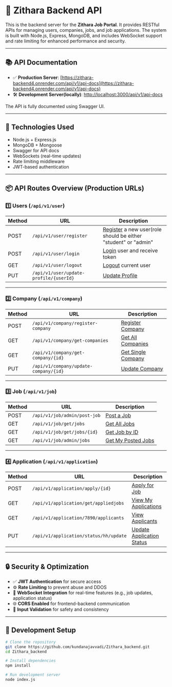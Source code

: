 # 🧠 Zithara Backend API

This is the backend server for the **Zithara Job Portal**. It provides RESTful APIs for managing users, companies, jobs, and job applications. The system is built with Node.js, Express, MongoDB, and includes WebSocket support and rate limiting for enhanced performance and security.

---

## 📚 API Documentation

- ✅ **Production Server**: [https://zithara-backend4.onrender.com/api/v1/api-docs](https://zithara-backend4.onrender.com/api/v1/api-docs)
- 🛠️ **Development Server(locally)**: [http://localhost:3000/api/v1/api-docs](http://localhost:3000/api/v1/api-docs)

The API is fully documented using Swagger UI.

---

## 🧩 Technologies Used

- Node.js + Express.js
- MongoDB + Mongoose
- Swagger for API docs
- WebSockets (real-time updates)
- Rate limiting middleware
- JWT-based authentication

---

## 📦 API Routes Overview (Production URLs)

### 1️⃣ Users (`/api/v1/user`)

| Method | URL                                                                 | Description                       |
|--------|----------------------------------------------------------------------|-----------------------------------|
| POST   | `/api/v1/user/register`                                              | [Register](https://zithara-backend4.onrender.com/api/v1/user/register) a new user(role should be either "student" or "admin"
| POST   | `/api/v1/user/login`                                                | [Login](https://zithara-backend4.onrender.com/api/v1/user/login) user and receive token |
| GET    | `/api/v1/user/logout`                                               | [Logout](https://zithara-backend4.onrender.com/api/v1/user/logout) current user |
| PUT    | `/api/v1/user/update-profile/{userId}`                              | [Update Profile](https://zithara-backend4.onrender.com/api/v1/user/update-profile/{userId}) |

---

### 2️⃣ Company (`/api/v1/company`)

| Method | URL                                                                     | Description                         |
|--------|--------------------------------------------------------------------------|-------------------------------------|
| POST   | `/api/v1/company/register-company`                                       | [Register Company](https://zithara-backend4.onrender.com/api/v1/company/register-company) |
| GET    | `/api/v1/company/get-companies`                                          | [Get All Companies](https://zithara-backend4.onrender.com/api/v1/company/get-companies) |
| GET    | `/api/v1/company/get-company/{id}`                                       | [Get Single Company](https://zithara-backend4.onrender.com/api/v1/company/get-company/{id}) |
| PUT    | `/api/v1/company/update-company/{id}`                                    | [Update Company](https://zithara-backend4.onrender.com/api/v1/company/update-company/{id}) |

---

### 3️⃣ Job (`/api/v1/job`)

| Method | URL                                                                         | Description                          |
|--------|------------------------------------------------------------------------------|--------------------------------------|
| POST   | `/api/v1/job/admin/post-job`                                                | [Post a Job](https://zithara-backend4.onrender.com/api/v1/job/admin/post-job) |
| GET    | `/api/v1/job/get/jobs`                                                      | [Get All Jobs](https://zithara-backend4.onrender.com/api/v1/job/get/jobs) |
| GET    | `/api/v1/job/get/jobs/{id}`                                                 | [Get Job by ID](https://zithara-backend4.onrender.com/api/v1/job/get/jobs/{id}) |
| GET    | `/api/v1/job/admin/jobs`                                                    | [Get My Posted Jobs](https://zithara-backend4.onrender.com/api/v1/job/admin/jobs) |

---

### 4️⃣ Application (`/api/v1/application`)

| Method | URL                                                                                       | Description                              |
|--------|--------------------------------------------------------------------------------------------|------------------------------------------|
| POST   | `/api/v1/application/apply/{id}`                                                           | [Apply for Job](https://zithara-backend4.onrender.com/api/v1/application/apply/{id}) |
| GET    | `/api/v1/application/get/appliedjobs`                                                     | [View My Applications](https://zithara-backend4.onrender.com/api/v1/application/get/appliedjobs) |
| GET    | `/api/v1/application/7890/applicants`                                                     | [View Applicants](https://zithara-backend4.onrender.com/api/v1/application/7890/applicants) |
| PUT    | `/api/v1/application/status/hh/update`                                                    | [Update Application Status](https://zithara-backend4.onrender.com/api/v1/application/status/hh/update) |

---

## 🔒 Security & Optimization

- ✅ **JWT Authentication** for secure access  
- ⚙️ **Rate Limiting** to prevent abuse and DDOS  
- 📡 **WebSocket Integration** for real-time features (e.g., job updates, application status)  
- 🌐 **CORS Enabled** for frontend-backend communication  
- 🧪 **Input Validation** for safety and consistency  

---

## 🔧 Development Setup

```bash
# Clone the repository
git clone https://github.com/kundanajavvadi/Zithara_backend.git
cd Zithara_backend

# Install dependencies
npm install

# Run development server
node index.js
